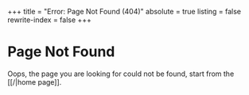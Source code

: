+++
title = "Error: Page Not Found (404)"
absolute = true
listing = false
rewrite-index = false
+++

# Page Not Found

Oops, the page you are looking for could not be found, start from the [[/|home page]].
